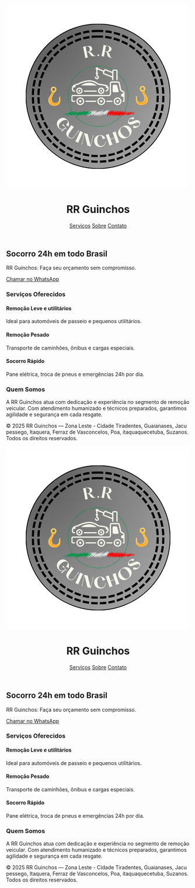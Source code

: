 
<html lang="pt-BR">
<head>
  <meta charset="UTF-8" />
  <meta name="viewport" content="width=device-width, initial-scale=1.0" />
  <title>RR Guinchos</title>
  <script src="https://cdn.tailwindcss.com"></script>
  <script src="https://kit.fontawesome.com/a076d05399.js" crossorigin="anonymous"></script>
  <link rel="stylesheet" href="style.css">
  <link rel="icon" href="logorr.png" >
 
</head>
<body class="bg-cover bg-center text-gray-800 font-sans" style="background-image: url('fundo.jpg');">

  <!-- Cabeçalho -->
  <header class="bg-gray-600 bg-opacity-80 text-white shadow">
    <div class="max-w-7xl mx-auto px-4 py-4 flex justify-between items-center">
      <div class="flex items-center space-x-3">
        <img src="logorr.png" class="h-40 w-25 rounded-full" />
        <h1 class="text-2xl font-bold">RR Guinchos</h1>
      </div>
      <nav class="space-x-6">
        <a href="#servicos" class="hover:underline">Serviços</a>
        <a href="#sobre" class="hover:underline">Sobre</a>
        <a href="#contato" class="hover:underline">Contato</a>
      </nav>
    </div>
  </header>

  <!-- Hero Section -->
  <section class="bg-gray-100 bg-opacity-80 py-16 text-center">
    <div class="max-w-4xl mx-auto px-4">
      <i class="fas fa-truck-pickup fa-4x text-red-700 animate-bounce mb-4"></i>
      <h2 class="text-4xl font-bold mb-4">Socorro 24h em todo Brasil</h2>
      <p class="text-xl text-gray-600 mb-6">RR Guinchos: Faça seu orçamento sem compromisso.</p>
      <a href="https://wa.me/5511966008648" target="_blank" class="inline-block bg-green-600 text-white px-6 py-3 rounded-lg shadow hover:bg-green-700">
        <i class="fab fa-whatsapp mr-2"></i>Chamar no WhatsApp
      </a>
    </div>
  </section>

  <!-- Serviços -->
  <section id="servicos" class="py-16 bg-white bg-opacity-90">
    <div class="max-w-6xl mx-auto px-4">
      <h3 class="text-3xl font-bold text-center mb-10">Serviços Oferecidos</h3>
      <div class="grid md:grid-cols-3 gap-8">
        <div class="p-6 border rounded shadow hover:shadow-lg text-center">
          <i class="fas fa-car fa-3x text-red-700 mb-4 animate-pulse"></i>
          <h4 class="text-xl font-semibold mb-2">Remoção Leve e utilitários</h4>
          <p>Ideal para automóveis de passeio e pequenos utilitários.</p>
        </div>
        <div class="p-6 border rounded shadow hover:shadow-lg text-center">
          <i class="fas fa-truck fa-3x text-red-700 mb-4 animate-pulse"></i>
          <h4 class="text-xl font-semibold mb-2">Remoção Pesado</h4>
          <p>Transporte de caminhões, ônibus e cargas especiais.</p>
        </div>
        <div class="p-6 border rounded shadow hover:shadow-lg text-center">
          <i class="fas fa-battery-quarter fa-3x text-red-700 mb-4 animate-pulse"></i>
          <h4 class="text-xl font-semibold mb-2">Socorro Rápido</h4>
          <p>Pane elétrica, troca de pneus e emergências 24h por dia.</p>
        </div>
      </div>
    </div>
  </section>

  <!-- Sobre -->
  <section id="sobre" class="py-16 bg-gray-100 bg-opacity-90">
    <div class="max-w-4xl mx-auto px-4 text-center">
      <h3 class="text-3xl font-bold mb-4">Quem Somos</h3>
      <p class="text-lg text-gray-700">A RR Guinchos atua com dedicação e experiência no segmento de remoção veicular. Com atendimento humanizado e técnicos preparados, garantimos agilidade e segurança em cada resgate.</p>
    </div>
  </section>

  <!-- Rodapé -->
  <footer class="bg-red-700 text-white py-4 text-center">
    <p>&copy; 2025 RR Guinchos —  Zona Leste - Cidade Tiradentes, Guaianases, Jacu pessego, Itaquera, Ferraz de Vasconcelos, Poa, itaquaquecetuba, Suzanos. Todos os direitos reservados.</p>
  </footer>

</body>
</html>

<html lang="pt-BR">
<head>
  <meta charset="UTF-8" />
  <meta name="viewport" content="width=device-width, initial-scale=1.0" />
  <title>RR Guinchos</title>
  <script src="https://cdn.tailwindcss.com"></script>
  <script src="https://kit.fontawesome.com/a076d05399.js" crossorigin="anonymous"></script>
  <link rel="stylesheet" href="style.css">
  <link rel="icon" href="logorr.png" />
  <link rel="icon" type="image/png" href="logorr.png" />
</head>
<body class="bg-cover bg-center text-gray-800 font-sans" style="background-image: url('fundo.jpg');">

  <!-- Cabeçalho -->
  <header class="bg-gray-600 bg-opacity-80 text-white shadow">
    <div class="max-w-7xl mx-auto px-4 py-4 flex justify-between items-center">
      <div class="flex items-center space-x-3">
        <img src="logorr.png" class="h-24 w-24 rounded-full" />
        <h1 class="text-2xl font-bold">RR Guinchos</h1>
      </div>
      <nav class="space-x-6">
        <a href="#servicos" class="hover:underline">Serviços</a>
        <a href="#sobre" class="hover:underline">Sobre</a>
        <a href="#contato" class="hover:underline">Contato</a>
      </nav>
    </div>
  </header>

  <!-- Hero Section -->
  <section class="bg-gray-100 bg-opacity-80 py-16 text-center">
    <div class="max-w-4xl mx-auto px-4">
      <i class="fas fa-truck-pickup fa-4x text-red-700 animate-bounce mb-4"></i>
      <h2 class="text-4xl font-bold mb-4">Socorro 24h em todo Brasil</h2>
      <p class="text-xl text-gray-600 mb-6">RR Guinchos: Faça seu orçamento sem compromisso.</p>
      <a href="https://wa.me/5511966008648" target="_blank" class="inline-block bg-green-600 text-white px-6 py-3 rounded-lg shadow hover:bg-green-700">
        <i class="fab fa-whatsapp mr-2"></i>Chamar no WhatsApp
      </a>
    </div>
  </section>

  <!-- Serviços -->
  <section id="servicos" class="py-16 bg-white bg-opacity-90">
    <div class="max-w-6xl mx-auto px-4">
      <h3 class="text-3xl font-bold text-center mb-10">Serviços Oferecidos</h3>
      <div class="grid md:grid-cols-3 gap-8">
        <div class="p-6 border rounded shadow hover:shadow-lg text-center">
          <i class="fas fa-car fa-3x text-red-700 mb-4 animate-pulse"></i>
          <h4 class="text-xl font-semibold mb-2">Remoção Leve e utilitários</h4>
          <p>Ideal para automóveis de passeio e pequenos utilitários.</p>
        </div>
        <div class="p-6 border rounded shadow hover:shadow-lg text-center">
          <i class="fas fa-truck fa-3x text-red-700 mb-4 animate-pulse"></i>
          <h4 class="text-xl font-semibold mb-2">Remoção Pesado</h4>
          <p>Transporte de caminhões, ônibus e cargas especiais.</p>
        </div>
        <div class="p-6 border rounded shadow hover:shadow-lg text-center">
          <i class="fas fa-battery-quarter fa-3x text-red-700 mb-4 animate-pulse"></i>
          <h4 class="text-xl font-semibold mb-2">Socorro Rápido</h4>
          <p>Pane elétrica, troca de pneus e emergências 24h por dia.</p>
        </div>
      </div>
    </div>
  </section>

  <!-- Sobre -->
  <section id="sobre" class="py-16 bg-gray-100 bg-opacity-90">
    <div class="max-w-4xl mx-auto px-4 text-center">
      <h3 class="text-3xl font-bold mb-4">Quem Somos</h3>
      <p class="text-lg text-gray-700">A RR Guinchos atua com dedicação e experiência no segmento de remoção veicular. Com atendimento humanizado e técnicos preparados, garantimos agilidade e segurança em cada resgate.</p>
    </div>
  </section>

  <!-- Rodapé -->
  <footer class="bg-red-700 text-white py-4 text-center">
    <p>&copy; 2025 RR Guinchos —  Zona Leste - Cidade Tiradentes, Guaianases, Jacu pessego, Itaquera, Ferraz de Vasconcelos, Poa, itaquaquecetuba, Suzanos. Todos os direitos reservados.</p>
  </footer>

</body>
</html>

